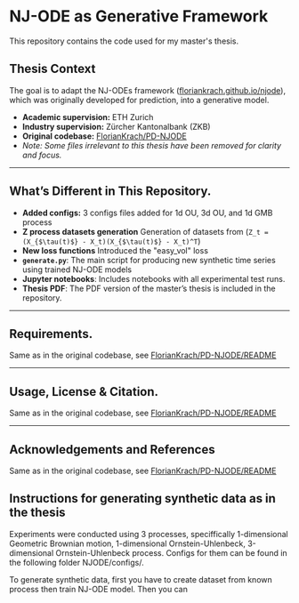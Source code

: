 # NJ-ODE as Generative Framework

This repository contains the code used for my master's thesis.

## Thesis Context

The goal is to adapt the NJ-ODEs framework ([floriankrach.github.io/njode](https://floriankrach.github.io/njode)), which was originally developed for prediction, into a generative model.

- **Academic supervision:** ETH Zurich
- **Industry supervision:** Zürcher Kantonalbank (ZKB)
- **Original codebase:** [FlorianKrach/PD-NJODE](https://github.com/FlorianKrach/PD-NJODE)
- *Note: Some files irrelevant to this thesis have been removed for clarity and focus.*

---

## What’s Different in This Repository. 

- **Added configs:** 3 configs files added for 1d OU, 3d OU, and 1d GMB process 
- **Z process datasets generation** Generation of datasets from (`Z_t = (X_{$\tau(t)$} - X_t)(X_{$\tau(t)$} - X_t)^T`)
- **New loss functions** Introduced the "easy_vol" loss
- **`generate.py`**: The main script for producing new synthetic time series using trained NJ-ODE models
- **Jupyter notebooks**: Includes notebooks with all experimental test runs.
- **Thesis PDF**: The PDF version of the master’s thesis is included in the repository.

---  
## Requirements. 
Same as in the original codebase, see [FlorianKrach/PD-NJODE/README](https://github.com/FlorianKrach/PD-NJODE?tab=readme-ov-file) 

---   
## Usage, License & Citation.  
Same as in the original codebase, see [FlorianKrach/PD-NJODE/README](https://github.com/FlorianKrach/PD-NJODE?tab=readme-ov-file) 

---   
## Acknowledgements and References 
Same as in the original codebase, see [FlorianKrach/PD-NJODE/README](https://github.com/FlorianKrach/PD-NJODE?tab=readme-ov-file)  

## Instructions for generating synthetic data as in the thesis 

Experiments were conducted using 3 processes, speciffically 1-dimensional Geometric Brownian motion, 1-dimensional Ornstein-Uhlenbeck, 3-dimensional Ornstein-Uhlenbeck process. Configs for them can be found in the following folder NJODE/configs/.  

To generate synthetic data, first you have to create dataset from known process then train NJ-ODE model. Then you can 








